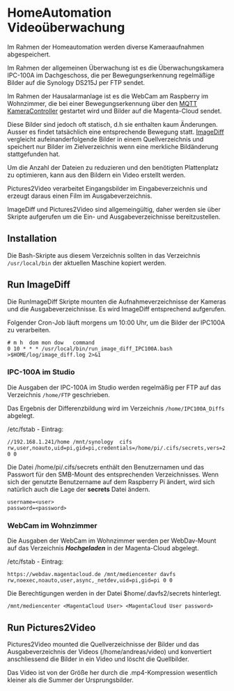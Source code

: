 # HomeAutomation Videoüberwachung
Im Rahmen der Homeautomation werden diverse Kameraaufnahmen abgespeichert.

Im Rahmen der allgemeinen Überwachung ist es die Überwachungskamera IPC-100A im Dachgeschoss, die per Bewegungserkennung regelmäßige Bilder auf die Synology DS215J per FTP sendet.

Im Rahmen der Hausalarmanlage ist es die WebCam am Raspberry im Wohnzimmer, die bei einer Bewegungserkennung über den [MQTT KameraController](../../MQTT/MQTT_KameraController/) gestartet wird und Bilder auf die Magenta-Cloud sendet.

Diese Bilder sind jedoch oft statisch, d.h sie enthalten kaum Änderungen. Ausser es findet tatsächlich eine entsprechende Bewegung statt. [ImageDiff](../DockerEnv/BASH_ImageDiff/) vergleicht aufeinanderfolgende Bilder in einem Quellverzeichnis und speichert nur Bilder im Zielverzeichnis wenn eine merkliche Bildänderung stattgefunden hat.

Um die Anzahl der Dateien zu reduzieren und den benötigten Plattenplatz zu optimieren, kann aus den Bildern ein Video erstellt werden.

Pictures2Video verarbeitet Eingangsbilder im Eingabeverzeichnis und erzeugt daraus einen Film im Ausgabeverzeichnis.

ImageDiff und Pictures2Video sind allgemeingültig, daher werden sie über Skripte aufgerufen um die Ein- und Ausgabeverzeichnisse bereitzustellen.

## Installation
Die Bash-Skripte aus diesem Verzeichnis sollten in das Verzeichnis ```/usr/local/bin``` der aktuellen Maschine kopiert werden. 

## Run ImageDiff
Die RunImageDiff Skripte mounten die Aufnahmeverzeichnisse der Kameras und die Ausgabeverzeichnisse. Es wird ImageDiff entsprechend aufgerufen. 

Folgender Cron-Job läuft morgens um 10:00 Uhr, um die Bilder der IPC100A zu verarbeiten.

```
# m h  dom mon dow   command
0 10 * * * /usr/local/bin/run_image_diff_IPC100A.bash >$HOME/log/image_diff.log 2>&1
```

### IPC-100A im Studio
Die Ausgaben der IPC-100A im Studio werden regelmäßig per FTP auf das Verzeichnis ```/home/FTP``` geschrieben.

Das Ergebnis der Differenzbildung wird im Verzeichnis ```/home/IPC100A_Diffs``` abgelegt.


/etc/fstab - Eintrag:

```
//192.168.1.241/home /mnt/synology  cifs rw,user,noauto,uid=pi,gid=pi,credentials=/home/pi/.cifs/secrets,vers=2.1 0 0
```

Die Datei /home/pi/.cifs/secrets enthält den Benutzernamen und das Passwort für den SMB-Mount des entsprechenden Verzeichnisses.
Wenn sich der genutzte Benutzername auf dem Raspberry Pi ändert, wird sich natürlich auch die Lage der **secrets** Datei ändern.

```
username=<user>
password=<password>
```


### WebCam im Wohnzimmer
Die Ausgaben der WebCam im Wohnzimmer werden per WebDav-Mount auf das Verzeichnis ***Hochgeladen*** in der Magenta-Cloud abgelegt.

/etc/fstab - Eintrag:

```
https://webdav.magentacloud.de /mnt/mediencenter davfs rw,noexec,noauto,user,async,_netdev,uid=pi,gid=pi 0 0
```

Die Berechtigungen werden in der Datei $home/.davfs2/secrets hinterlegt.

```
/mnt/mediencenter <MagentaCloud User> <MagentaCloud User password>
```

## Run Pictures2Video
Pictures2Video mounted die Quellverzeichnisse der Bilder und das Ausgabeverzeichnis der Videos (/home/andreas/video) und konvertiert anschliessend die Bilder in ein Video und löscht die Quellbilder.

Das Video ist von der Größe her durch die .mp4-Kompression wesentlich kleiner als die Summer der Ursprungsbilder.


